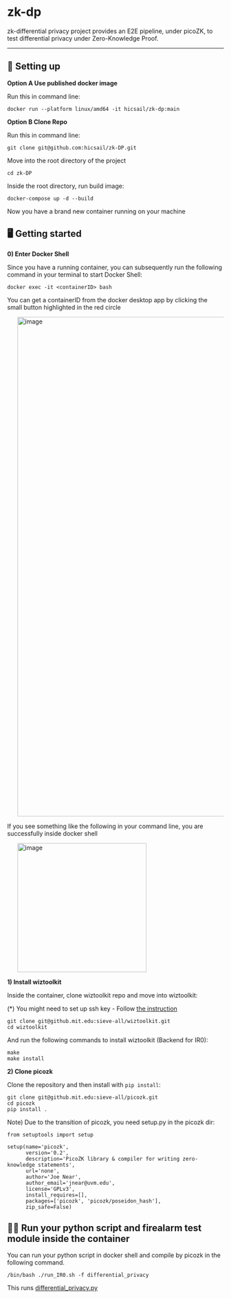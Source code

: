 # zk-dp

zk-differential privacy project provides an E2E pipeline, under picoZK, to test differential privacy under Zero-Knowledge Proof.

----

## 📖 Setting up

<strong> Option A Use published docker image </strong>

Run this in command line:
```
docker run --platform linux/amd64 -it hicsail/zk-dp:main      
```

<strong> Option B Clone Repo </strong>

Run this in command line:
```
git clone git@github.com:hicsail/zk-DP.git
```

Move into the root directory of the project

```
cd zk-DP
```

Inside the root directory, run build image:

```
docker-compose up -d --build
```

Now you have a brand new container running on your machine



## 🖥️ Getting started

<strong> 0) Enter Docker Shell</strong> 

Since you have a running container, you can subsequently run the following command in your terminal to start Docker Shell:

```
docker exec -it <containerID> bash
```

You can get a containerID from the docker desktop app by clicking the small button highlighted in the red circle
<ul>
    <img width="1161" alt="image" src="https://user-images.githubusercontent.com/62607343/203409123-1a95786f-8b2a-4e71-a920-3a51cf50cf0f.png">
</ul>

If you see something like the following in your command line, you are successfully inside docker shell
<ul>
<img width="300" alt="image" src="https://user-images.githubusercontent.com/62607343/203413803-19021cb9-07ba-4376-ade0-dbdc6c8506c5.png">
</ul>


<strong> 1) Install wiztoolkit</strong> 

Inside the container, clone wiztoolkit repo and move into wiztoolkit:

(*) You might need to set up ssh key - Follow <a href="https://docs.github.com/en/authentication/connecting-to-github-with-ssh/generating-a-new-ssh-key-and-adding-it-to-the-ssh-agent?platform=linux"> the instruction </a>

```
git clone git@github.mit.edu:sieve-all/wiztoolkit.git
cd wiztoolkit
```

And run the following commands to install wiztoolkit (Backend for IR0):

```
make
make install
```


<strong> 2) Clone picozk</strong> 

Clone the repository and then install with `pip install`:

```
git clone git@github.mit.edu:sieve-all/picozk.git
cd picozk
pip install .
```

Note) Due to the transition of picozk, you need setup.py in the picozk dir:
```
from setuptools import setup

setup(name='picozk',
      version='0.2',
      description='PicoZK library & compiler for writing zero-knowledge statements',
      url='none',
      author='Joe Near',
      author_email='jnear@uvm.edu',
      license='GPLv3',
      install_requires=[],
      packages=['picozk', 'picozk/poseidon_hash'],
      zip_safe=False)

```

## 🏋️‍♀️ Run your python script and firealarm test module inside the container

You can run your python script in docker shell and compile by picozk in the following command. 

```
/bin/bash ./run_IR0.sh -f differential_privacy
```

This runs <a href="https://github.com/hicsail/zk-DP/blob/main/differential_privacy.py">    differential_privacy.py</a><br>
